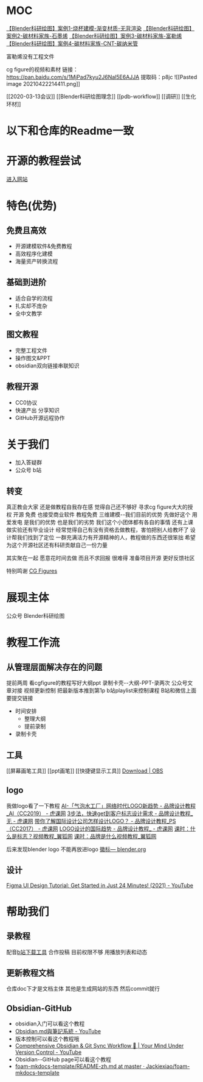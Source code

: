 # MOC
[【Blender科研绘图】案例1-烧杯建模-渐变材质-无背渲染](https://www.bilibili.com/video/BV12b4y1R7HX)
[【Blender科研绘图】案例2-碳材料家族-石墨烯](https://www.bilibili.com/video/BV1sp4y1H7gt)
[【Blender科研绘图】案例3-碳材料家族-富勒烯](https://www.bilibili.com/video/BV1Hh411Q793)
[【Blender科研绘图】案例4-碳材料家族-CNT-碳纳米管](https://www.bilibili.com/video/BV1Uf4y1s7mp)

富勒烯没有工程文件

cg figure的视频和素材
链接：https://pan.baidu.com/s/1MjPad7kyu2J6Nal5E6AJJA 
提取码：p8jc 
![[Pasted image 20210422214411.png]]

[[2020-03-13会议]]
[[Blender科研绘图理念]]
[[pdb-workflow]]
[[调研]]
[[生化环材]]


# 以下和仓库的Readme一致
# 开源的教程尝试
[进入网站](https://leoopeope.github.io/blender-for-science-visualization-course/)
# 特色(优势)
## 免费且高效
- 开源建模软件&免费教程
- 高效程序化建模
- 海量资产转换流程
## 基础到进阶
- 适合自学的流程
- 扎实却不庞杂
- 全中文教学
## 图文教程
- 完整工程文件
- 操作图文&PPT
- obsidian双向链接串联知识
## 教程开源
- CC0协议
- 快速产出 分享知识 
- GitHub开源远程协作

# 关于我们
- 加入答疑群
- 公众号 b站 

## 转变
真正教会大家
还是做教程自我存在感
觉得自己还不够好
寻求cg figure大大的授权
开源 免费 也接受商业软件 教程免费
三维建模--我们目前的优势 先做好这个
用爱发电 是我们的优势 也是我们的劣势  我们这个小团体都有各自的事情   还有上课做实验还有毕业设计 
 经常觉得自己有没有资格去做教程，害怕把别人给教坏了
设计帮我们找到了定位
一群充满活力有开源精神的人，教程做的东西还很笨拙
希望为这个开源社区还有科研贡献自己一份力量

其实聚在一起 愿意花时间去做 而且不求回报 很难得 
准备项目开源 更好反馈社区 

特别鸣谢
[CG Figures](https://www.youtube.com/channel/UCk1jnnmyARHbP9nfEWUuyhQ)

# 展现主体
公众号 Blender科研绘图




# 教程工作流
## 从管理层面解决存在的问题 
提前两周
看cgfigure的教程写好大纲ppt
录制卡壳--大纲-PPT-录两次
公众号文章对接
视频更新控制
把最新版本推到第1p
b站playlist来控制课程
 B站和微信上面要提交链接
 
 - 时间安排
	- 整理大纲
	- 提前录制
- 录制卡壳
## 工具
[[屏幕画笔工具]]
[[ppt画笔]]
[[快捷键显示工具]]
[Download | OBS](https://obsproject.com/download)

## logo
我做logo看了一下教程
[AI-「气泡水工厂」网络时代LOGO新趋势 - 品牌设计教程_AI（CC2019） - 虎课网](https://huke88.com/course/67656.html)
[3步法，快速get到客户标志设计需求 - 品牌设计教程_无 - 虎课网](https://huke88.com/course/53314.html)
[带你了解国际设计公司怎样设计LOGO？ - 品牌设计教程_PS（CC2017） - 虎课网](https://huke88.com/course/38383.html)
[LOGO设计的国际趋势 - 品牌设计教程_ - 虎课网](https://huke88.com/course/31965.html)
[课时：什么是标志？视频教程_翼狐网](https://www.yiihuu.com/v_201872.html)
[课时：品牌是什么视频教程_翼狐网](https://www.yiihuu.com/v_213939.html)

后来发现blender logo 不能再放进logo
[徽标— blender.org](https://www.blender.org/about/logo/)

## 设计
[Figma UI Design Tutorial: Get Started in Just 24 Minutes! (2021) - YouTube](https://www.youtube.com/watch?v=FTFaQWZBqQ8)
# 帮助我们
## 录教程
配音[b站下载工具](https://www.jijidown.com/) 
合作投稿
目前权限不够
用播放列表和动态
## 更新教程文档
仓库doc下才是文档主体
其他是生成网站的东西
然后commit就行
## Obsidian-GitHub
 - obsidian入门可以看这个教程
-  [Obsidian.md與筆記系統 - YouTube](https://www.youtube.com/playlist?list=PLWg9zacwOnwfcpVm5pAKgOHms7PntsgJS)
- 版本控制可以看这个教程哦
- [Comprehensive Obsidian & Git Sync Workflow 🔄️ | Your Mind Under Version Control - YouTube](https://www.youtube.com/watch?v=qqsNNTkhK5Y&t=6s)
- Obsidian--GitHub page可以看这个教程
- [foam-mkdocs-template/README-zh.md at master · Jackiexiao/foam-mkdocs-template](https://github.com/Jackiexiao/foam-mkdocs-template/blob/master/README-zh.md)

